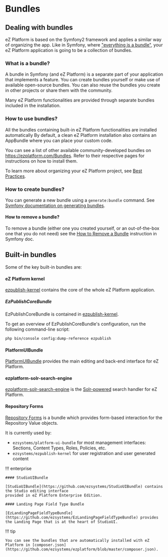 # Bundles

## Dealing with bundles

eZ Platform is based on the Symfony2 framework and applies a similar way of organizing the app. Like in Symfony, where ["everything is a bundle"](http://symfony.com/doc/current/book/bundles.html), your eZ Platform application is going to be a collection of bundles.

### What is a bundle?

A bundle in Symfony (and eZ Platform) is a separate part of your application that implements a feature. You can create bundles yourself or make use of available open-source bundles. You can also reuse the bundles you create in other projects or share them with the community.

Many eZ Platform functionalities are provided through separate bundles included in the installation.

### How to use bundles?

All the bundles containing built-in eZ Platform functionalities are installed automatically
By default, a clean eZ Platform installation also contains an AppBundle where you can place your custom code.

You can see a list of other available community-developed bundles on <https://ezplatform.com/Bundles>.
Refer to their respective pages for instructions on how to install them.

To learn more about organizing your eZ Platform project, see [Best Practices](best_practices.md).

### How to create bundles?

You can generate a new bundle using a `generate:bundle` command. See [Symfony documentation on generating bundles](http://symfony.com/doc/current/bundles/SensioGeneratorBundle/commands/generate_bundle.html).

#### How to remove a bundle?

To remove a bundle (either one you created yourself, or an out-of-the-box one that you do not need) see the [How to Remove a Bundle](http://symfony.com/doc/current/bundles/remove.html) instruction in Symfony doc.

## Built-in bundles

Some of the key built-in bundles are:

#### eZ Platform kernel

[ezpublish-kernel](https://github.com/ezsystems/ezpublish-kernel) contains the core of the whole
eZ Platform application.

##### EzPublishCoreBundle

EzPublishCoreBundle is contained in [ezpublish-kernel](https://github.com/ezsystems/ezpublish-kernel).

To get an overview of EzPublishCoreBundle's configuration, run the following command-line script:

``` bash
php bin/console config:dump-reference ezpublish
```

#### PlatformUIBundle

[PlatformUIBundle](https://github.com/ezsystems/PlatformUIBundle) provides the main editing and back-end interface for eZ Platform.

#### ezplatform-solr-search-engine

[ezplatform-solr-search-engine](https://github.com/ezsystems/ezplatform-solr-search-engine)
is the [Solr-powered](http://lucene.apache.org/solr/) search handler for eZ Platform.

#### Repository Forms

[Repository Forms](http://github.com/ezsystems/repository-forms) is a bundle which provides form-based interaction for the Repository Value objects.

It is currently used by:

- `ezsystems/platform-ui-bundle` for most management interfaces: Sections, Content Types, Roles, Policies, etc.
- `ezsystems/ezpublish-kernel` for user registration and user generated content

!!! enterprise

    #### StudioUIBundle

    [StudioUIBundle](https://github.com/ezsystems/StudioUIBundle) contains the Studio editing interface
    provided in eZ Platform Enterprise Edition.

    #### Landing Page Field Type Bundle

    [EzLandingPageFieldTypeBundle](https://github.com/ezsystems/EzLandingPageFieldTypeBundle) provides
    the Landing Page that is at the heart of StudioUI.

!!! tip

    You can see the bundles that are automatically installed with eZ Platform in [composer.json](https://github.com/ezsystems/ezplatform/blob/master/composer.json).
